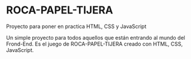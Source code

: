 # ROCA-PAPEL-TIJERA
Proyecto para poner en practica HTML, CSS y JavaScript


Un simple proyecto para todos aquellos que están entrando al mundo del Frond-End. Es el juego de ROCA-PAPEL-TIJERA creado con HTML, CSS, JavaScript.
